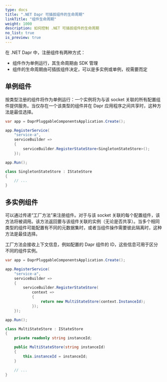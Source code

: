 ```yaml
---
type: docs
title: ".NET Dapr 可插拔组件的生命周期"
linkTitle: "组件生命周期"
weight: 1000
description: 如何控制 .NET 可插拔组件的生命周期
no_list: true
is_preview: true
---
```


在 .NET Dapr 中，注册组件有两种方式：

 - 组件作为单例运行，其生命周期由 SDK 管理
 - 组件的生命周期由可插拔组件决定，可以是多实例或单例，视需要而定

## 单例组件

按类型注册的组件将作为单例运行：一个实例将为与该 socket 关联的所有配置组件提供服务。当仅存在一个该类型的组件并在 Dapr 应用程序之间共享时，这种方法是最佳选择。

```csharp
var app = DaprPluggableComponentsApplication.Create();

app.RegisterService(
    "service-a",
    serviceBuilder =>
    {
        serviceBuilder.RegisterStateStore<SingletonStateStore>();
    });

app.Run();

class SingletonStateStore : IStateStore
{
    // ...
}
```

## 多实例组件

可以通过传递“工厂方法”来注册组件。对于与该 socket 关联的每个配置组件，该方法将被调用。该方法返回要与该组件关联的实例（无论是否共享）。当多个相同类型的组件可能配置有不同的元数据集时，或者当组件操作需要彼此隔离时，这种方法是最佳选择。

工厂方法会接收上下文信息，例如配置的 Dapr 组件的 ID，这些信息可用于区分不同的组件实例。

```csharp
var app = DaprPluggableComponentsApplication.Create();

app.RegisterService(
    "service-a",
    serviceBuilder =>
    {
        serviceBuilder.RegisterStateStore(
            context =>
            {
                return new MultiStateStore(context.InstanceId);
            });
    });

app.Run();

class MultiStateStore : IStateStore
{
    private readonly string instanceId;

    public MultiStateStore(string instanceId)
    {
        this.instanceId = instanceId;
    }

    // ...
}
